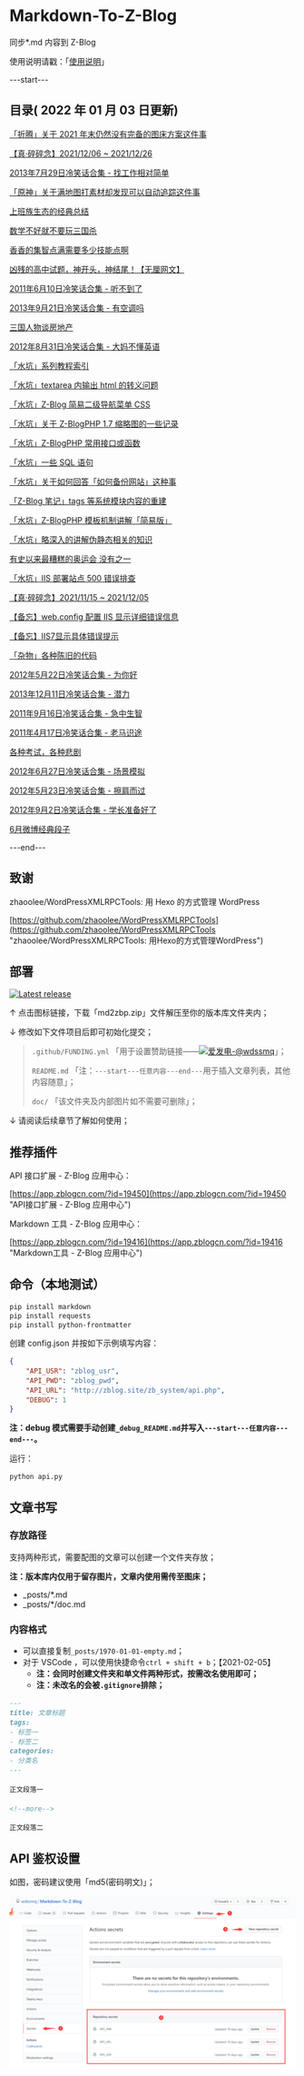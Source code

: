 # Markdown-To-Z-Blog

同步*.md 内容到 Z-Blog

使用说明请戳：「[使用说明](#部署 "使用说明")」

---start---

## 目录( 2022 年 01 月 03 日更新)

[「折腾」关于 2021 年末仍然没有完备的图床方案这件事](https://www.wdssmq.com/post/20211225085.html "「折腾」关于 2021 年末仍然没有完备的图床方案这件事")

[【真·碎碎念】2021/12/06 ~ 2021/12/26](https://www.wdssmq.com/post/20140830728.html "【真·碎碎念】2021/12/06 ~ 2021/12/26")

[2013年7月29日冷笑话合集 - 找工作相对简单](https://www.wdssmq.com/post/20130729307.html "2013年7月29日冷笑话合集 - 找工作相对简单")

[「原神」关于满地图打素材却发现可以自动追踪这件事](https://www.wdssmq.com/post/20130808670.html "「原神」关于满地图打素材却发现可以自动追踪这件事")

[上班族生态的经典总结](https://www.wdssmq.com/post/ShangBanZuShengTaiDeJingDianZongJie.html "上班族生态的经典总结")

[数学不好就不要玩三国杀](https://www.wdssmq.com/post/ShuXueBuHaoJiuBuYaoWanSanGuoSha.html "数学不好就不要玩三国杀")

[香香的集智点满需要多少技能点啊](https://www.wdssmq.com/post/XiangXiangDeJiZhiDianManXuYaoDuoShaoJiNengDianA.html "香香的集智点满需要多少技能点啊")

[凶残的高中试题，神开头，神结尾！【无厘网文】](https://www.wdssmq.com/post/20140406631.html "凶残的高中试题，神开头，神结尾！【无厘网文】")

[2011年6月10日冷笑话合集 - 听不到了](https://www.wdssmq.com/post/2011Nian6Yue10RiLengXiaoHuaHeJi-TingBuDaoLe.html "2011年6月10日冷笑话合集 - 听不到了")

[2013年9月21日冷笑话合集 - 有空调吗](https://www.wdssmq.com/post/20130921183.html "2013年9月21日冷笑话合集 - 有空调吗")

[三国人物谈房地产](https://www.wdssmq.com/post/SanGuoRenWuTanFangDiChan.html "三国人物谈房地产")

[2012年8月31日冷笑话合集 - 大妈不懂英语](https://www.wdssmq.com/post/20120903133.html "2012年8月31日冷笑话合集 - 大妈不懂英语")

[「水坑」系列教程索引](https://www.wdssmq.com/post/20200617652.html "「水坑」系列教程索引")

[「水坑」textarea 内输出 html 的转义问题](https://www.wdssmq.com/post/20210630871.html "「水坑」textarea 内输出 html 的转义问题")

[「水坑」Z-Blog 简易二级导航菜单 CSS](https://www.wdssmq.com/post/20200413146.html "「水坑」Z-Blog 简易二级导航菜单 CSS")

[「水坑」关于 Z-BlogPHP 1.7 缩略图的一些记录](https://www.wdssmq.com/post/20210224481.html "「水坑」关于 Z-BlogPHP 1.7 缩略图的一些记录")

[「水坑」Z-BlogPHP 常用接口或函数](https://www.wdssmq.com/post/20190316451.html "「水坑」Z-BlogPHP 常用接口或函数")

[「水坑」一些 SQL 语句](https://www.wdssmq.com/post/20120816277.html "「水坑」一些 SQL 语句")

[「水坑」关于如何回答「如何备份网站」这种事](https://www.wdssmq.com/post/20180717038.html "「水坑」关于如何回答「如何备份网站」这种事")

[「Z-Blog 笔记」tags 等系统模块内容的重建](https://www.wdssmq.com/post/20130902595.html "「Z-Blog 笔记」tags 等系统模块内容的重建")

[「水坑」Z-BlogPHP 模板机制讲解「简易版」](https://www.wdssmq.com/post/20201026266.html "「水坑」Z-BlogPHP 模板机制讲解「简易版」")

[「水坑」略深入的讲解伪静态相关的知识](https://www.wdssmq.com/post/20190704012.html "「水坑」略深入的讲解伪静态相关的知识")

[有史以来最糟糕的奥运会 没有之一](https://www.wdssmq.com/post/2010041537_7962.html "有史以来最糟糕的奥运会 没有之一")

[「水坑」IIS 部署站点 500 错误排查](https://www.wdssmq.com/post/20130316783.html "「水坑」IIS 部署站点 500 错误排查")

[【真·碎碎念】2021/11/15 ~ 2021/12/05](https://www.wdssmq.com/post/20190802017.html "【真·碎碎念】2021/11/15 ~ 2021/12/05")

[【备忘】web.config 配置 IIS 显示详细错误信息](https://www.wdssmq.com/post/20160901698.html "【备忘】web.config 配置 IIS 显示详细错误信息")

[【备忘】IIS7显示具体错误提示](https://www.wdssmq.com/post/BeiWang-IIS7XianShiJuTiCuoWuTiShi.html "【备忘】IIS7显示具体错误提示")

[「杂物」各种陈旧的代码](https://www.wdssmq.com/post/20210923550.html "「杂物」各种陈旧的代码")

[2012年5月22日冷笑话合集 - 为你好](https://www.wdssmq.com/post/20120522976.html "2012年5月22日冷笑话合集 - 为你好")

[2013年12月11日冷笑话合集 - 潜力](https://www.wdssmq.com/post/20131211199.html "2013年12月11日冷笑话合集 - 潜力")

[2011年9月16日冷笑话合集 - 急中生智](https://www.wdssmq.com/post/2011Nian9Yue16RiLengXiaoHuaHeJi-JiZhongShengZhi.html "2011年9月16日冷笑话合集 - 急中生智")

[2011年4月17日冷笑话合集 - 老马识途](https://www.wdssmq.com/post/20100225446.html "2011年4月17日冷笑话合集 - 老马识途")

[各种考试，各种悲剧](https://www.wdssmq.com/post/ge-zhong-kao-shi-ge-zhong-bei-ju-ren-ren-dou-shi-yi-shu-jia.html "各种考试，各种悲剧")

[2012年6月27日冷笑话合集 - 场景模拟](https://www.wdssmq.com/post/20100202996.html "2012年6月27日冷笑话合集 - 场景模拟")

[2012年5月23日冷笑话合集 - 擦肩而过](https://www.wdssmq.com/post/20120523229.html "2012年5月23日冷笑话合集 - 擦肩而过")

[2012年9月2日冷笑话合集 - 学长准备好了](https://www.wdssmq.com/post/20120903415.html "2012年9月2日冷笑话合集 - 学长准备好了")

[6月微博经典段子](https://www.wdssmq.com/post/6YueWeiBoJingDianDuanZi.html "6月微博经典段子")

---end---

## 致谢

zhaoolee/WordPressXMLRPCTools: 用 Hexo 的方式管理 WordPress

[https://github.com/zhaoolee/WordPressXMLRPCTools](https://github.com/zhaoolee/WordPressXMLRPCTools "zhaoolee/WordPressXMLRPCTools: 用Hexo的方式管理WordPress")

## 部署

[![Latest release](https://img.shields.io/github/v/release/wdssmq/Markdown-To-Z-Blog?style=flat-square)](https://github.com/wdssmq/Markdown-To-Z-Blog/releases/latest "Latest release")

↑ 点击图标链接，下载「md2zbp.zip」文件解压至你的版本库文件夹内；

↓ 修改如下文件项目后即可初始化提交；

> `.github/FUNDING.yml` 「用于设置赞助链接——<a class="img-wrap" target="_blank" title="爱发电-@wdssmq" href="https://afdian.net/@wdssmq"><img src="https://img.shields.io/badge/%E7%88%B1%E5%8F%91%E7%94%B5-%40wdssmq-blueviolet" title="爱发电-@wdssmq" alt="爱发电-@wdssmq"></a>」；
>
> `README.md` 「注：`---start---任意内容---end---`用于插入文章列表，其他内容随意」；
>
> `doc/` 「该文件夹及内部图片如不需要可删除」；

↓ 请阅读后续章节了解如何使用；

## 推荐插件

API 接口扩展 - Z-Blog 应用中心：

[https://app.zblogcn.com/?id=19450](https://app.zblogcn.com/?id=19450 "API接口扩展 - Z-Blog 应用中心")

Markdown 工具 - Z-Blog 应用中心：

[https://app.zblogcn.com/?id=19416](https://app.zblogcn.com/?id=19416 "Markdown工具 - Z-Blog 应用中心")

## 命令（本地测试）

```shell
pip install markdown
pip install requests
pip install python-frontmatter
```

创建 config.json 并按如下示例填写内容：

```json
{
    "API_USR": "zblog_usr",
    "API_PWD": "zblog_pwd",
    "API_URL": "http://zblog.site/zb_system/api.php",
    "DEBUG": 1
}
```

**注：debug 模式需要手动创建`_debug_README.md`并写入`---start---任意内容---end---`。**

运行：

```bash
python api.py
```

## 文章书写

### 存放路径

支持两种形式，需要配图的文章可以创建一个文件夹存放；

**注：版本库内仅用于留存图片，文章内使用需传至图床；**

- _posts/*.md
- _posts/*/doc.md

### 内容格式

- 可以直接复制`_posts/1970-01-01-empty.md`；
- 对于 VSCode ，可以使用快捷命令`ctrl + shift + b`；【2021-02-05】
  - **注：会同时创建文件夹和单文件两种形式，按需改名使用即可；**
  - **注：未改名的会被`.gitignore`排除；**

```md
---
title: 文章标题
tags:
- 标签一
- 标签二
categories:
- 分类名
---

正文段落一

<!--more-->

正文段落二

```

## API 鉴权设置

如图，密码建议使用「md5(密码明文)」；

![001](doc/001.png "001")


